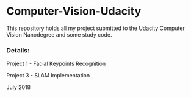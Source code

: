 # Computer-Vision-Udacity
This repository holds all my project submitted to the Udacity Computer Vision Nanodegree and some study code. 

### Details:

Project 1 - Facial Keypoints Recognition

Project 3 - SLAM Implementation

July 2018
